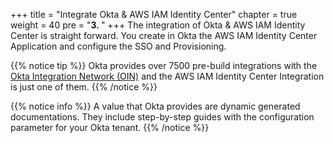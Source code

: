 +++
title = "Integrate Okta & AWS IAM Identity Center"
chapter = true
weight = 40
pre = "<b>3. </b>"
+++
The integration of Okta & AWS IAM Identity Center is straight forward. You create in Okta the AWS IAM Identity Center Application and configure the SSO and Provisioning.

{{% notice tip %}}
Okta provides over 7500 pre-build integrations with the [Okta Integration Network (OIN)](https://www.okta.com/integrations/) and the AWS IAM Identity Center Integration is just one of them.
{{% /notice %}}

{{% notice info %}}
A value that Okta provides are dynamic generated documentations. They include step-by-step guides with the configuration parameter for your Okta tenant.
{{% /notice %}}
